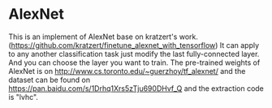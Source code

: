 # AlexNet
This is an implement of AlexNet base on kratzert's work. (https://github.com/kratzert/finetune_alexnet_with_tensorflow)
It can apply to any another classification task just modify the last fully-connected layer. And you can choose the layer you want to train. 
The pre-trained weights of AlexNet is on http://www.cs.toronto.edu/~guerzhoy/tf_alexnet/ and the dataset can be found on https://pan.baidu.com/s/1Drhq1Xrs5zTju690DHvf_Q and the extraction code is "lvhc".
